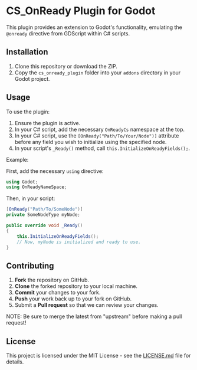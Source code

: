 # CS_OnReady Plugin for Godot

This plugin provides an extension to Godot's functionality, emulating the `@onready` directive from GDScript within C# scripts.

## Installation

1. Clone this repository or download the ZIP.
2. Copy the `cs_onready_plugin` folder into your `addons` directory in your Godot project.

## Usage

To use the plugin:

1. Ensure the plugin is active.
2. In your C# script, add the necessary `OnReadyCs` namespace at the top.
3. In your C# script, use the `[OnReady("Path/To/Your/Node")]` attribute before any field you wish to initialize using the specified node.
4. In your script's `_Ready()` method, call `this.InitializeOnReadyFields();`.

Example:

First, add the necessary `using` directive:

```csharp
using Godot;
using OnReadyNameSpace;
```

Then, in your script:

```csharp
[OnReady("Path/To/SomeNode")]
private SomeNodeType myNode;

public override void _Ready()
{
    this.InitializeOnReadyFields();
    // Now, myNode is initialized and ready to use.
}
```

## Contributing

1. **Fork** the repository on GitHub.
2. **Clone** the forked repository to your local machine.
3. **Commit** your changes to your fork.
4. **Push** your work back up to your fork on GitHub.
5. Submit a **Pull request** so that we can review your changes.

NOTE: Be sure to merge the latest from "upstream" before making a pull request!

## License

This project is licensed under the MIT License - see the [LICENSE.md](LICENSE.md) file for details.
